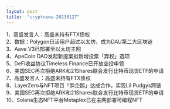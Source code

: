 ```yaml
---
layout: post
title:  "cryptnews-20230127"
---
```

1、高盛发言人：高盛未持有FTX债权  
2、数据：Polygon日活用户超过以太坊，成为DAU第二大区块链  
3、Aave V3已部署至以太坊主网  
4、ApeCoin DAO发起新提案拟新增投票「弃权」选项  
5、DeFi收益协议Timeless Finance已开放空投申领  
6、美国SEC再次拒绝ARK和21Shares联合发行比特币现货ETF的申请  
7、高盛发言人：高盛未持有FTX债权  
8、LayerZero与NFT项目「胖企鹅」达成合作，实现Lil Pudgys跨链  
9、美国SEC再次拒绝ARK和21Shares联合发行比特币现货ETF的申请  
10、Solana生态NFT平台Metaplex已在主网部署可编程NFT  
